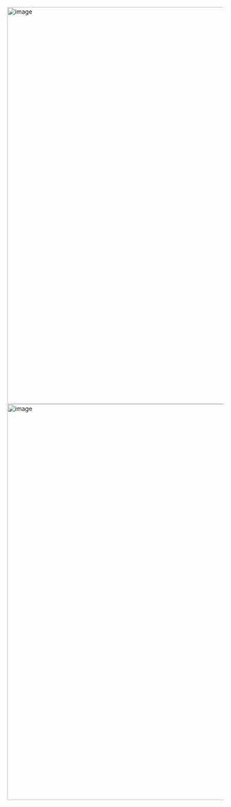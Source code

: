
<img width="1919" height="924" alt="image" src="https://github.com/user-attachments/assets/3bce3b9c-e9e9-405b-b4bc-b425c8213612" />
<img width="1919" height="922" alt="image" src="https://github.com/user-attachments/assets/a8428ab5-bdea-4607-86eb-49f87df76e4a" />
